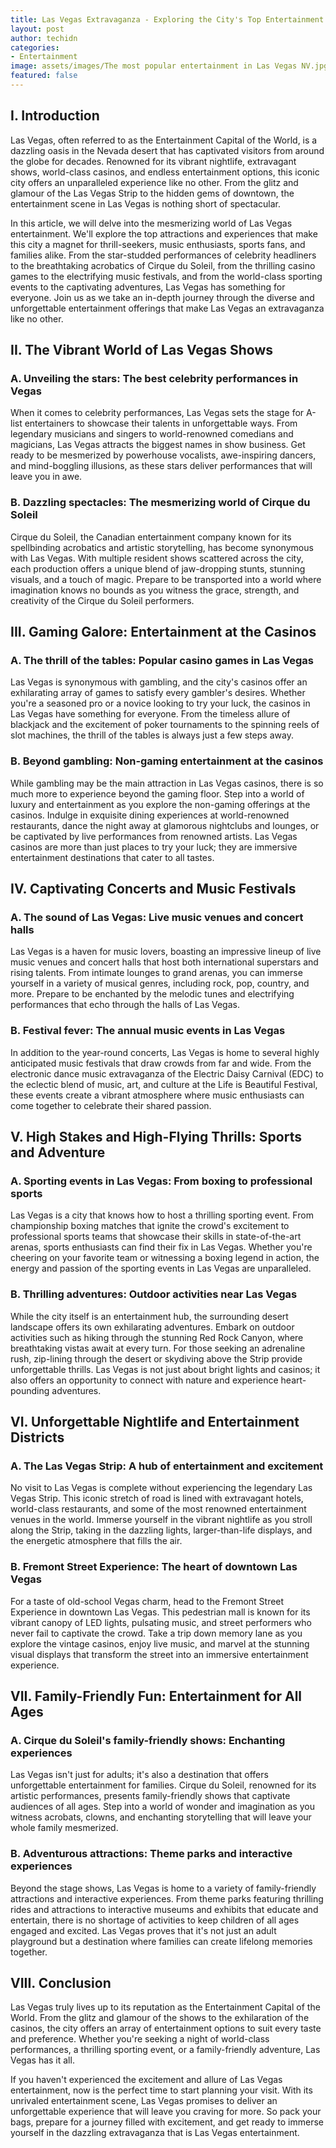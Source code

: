 ```yaml
---
title: Las Vegas Extravaganza - Exploring the City's Top Entertainment
layout: post
author: techidn
categories: 
- Entertainment
image: assets/images/The most popular entertainment in Las Vegas NV.jpg
featured: false
---
```


## I. Introduction
Las Vegas, often referred to as the Entertainment Capital of the World, is a dazzling oasis in the Nevada desert that has captivated visitors from around the globe for decades. Renowned for its vibrant nightlife, extravagant shows, world-class casinos, and endless entertainment options, this iconic city offers an unparalleled experience like no other. From the glitz and glamour of the Las Vegas Strip to the hidden gems of downtown, the entertainment scene in Las Vegas is nothing short of spectacular.

In this article, we will delve into the mesmerizing world of Las Vegas entertainment. We'll explore the top attractions and experiences that make this city a magnet for thrill-seekers, music enthusiasts, sports fans, and families alike. From the star-studded performances of celebrity headliners to the breathtaking acrobatics of Cirque du Soleil, from the thrilling casino games to the electrifying music festivals, and from the world-class sporting events to the captivating adventures, Las Vegas has something for everyone. Join us as we take an in-depth journey through the diverse and unforgettable entertainment offerings that make Las Vegas an extravaganza like no other.

## II. The Vibrant World of Las Vegas Shows
### A. Unveiling the stars: The best celebrity performances in Vegas
When it comes to celebrity performances, Las Vegas sets the stage for A-list entertainers to showcase their talents in unforgettable ways. From legendary musicians and singers to world-renowned comedians and magicians, Las Vegas attracts the biggest names in show business. Get ready to be mesmerized by powerhouse vocalists, awe-inspiring dancers, and mind-boggling illusions, as these stars deliver performances that will leave you in awe.

### B. Dazzling spectacles: The mesmerizing world of Cirque du Soleil
Cirque du Soleil, the Canadian entertainment company known for its spellbinding acrobatics and artistic storytelling, has become synonymous with Las Vegas. With multiple resident shows scattered across the city, each production offers a unique blend of jaw-dropping stunts, stunning visuals, and a touch of magic. Prepare to be transported into a world where imagination knows no bounds as you witness the grace, strength, and creativity of the Cirque du Soleil performers.

## III. Gaming Galore: Entertainment at the Casinos
### A. The thrill of the tables: Popular casino games in Las Vegas
Las Vegas is synonymous with gambling, and the city's casinos offer an exhilarating array of games to satisfy every gambler's desires. Whether you're a seasoned pro or a novice looking to try your luck, the casinos in Las Vegas have something for everyone. From the timeless allure of blackjack and the excitement of poker tournaments to the spinning reels of slot machines, the thrill of the tables is always just a few steps away.

### B. Beyond gambling: Non-gaming entertainment at the casinos
While gambling may be the main attraction in Las Vegas casinos, there is so much more to experience beyond the gaming floor. Step into a world of luxury and entertainment as you explore the non-gaming offerings at the casinos. Indulge in exquisite dining experiences at world-renowned restaurants, dance the night away at glamorous nightclubs and lounges, or be captivated by live performances from renowned artists. Las Vegas casinos are more than just places to try your luck; they are immersive entertainment destinations that cater to all tastes.

## IV. Captivating Concerts and Music Festivals
### A. The sound of Las Vegas: Live music venues and concert halls
Las Vegas is a haven for music lovers, boasting an impressive lineup of live music venues and concert halls that host both international superstars and rising talents. From intimate lounges to grand arenas, you can immerse yourself in a variety of musical genres, including rock, pop, country, and more. Prepare to be enchanted by the melodic tunes and electrifying performances that echo through the halls of Las Vegas.

### B. Festival fever: The annual music events in Las Vegas
In addition to the year-round concerts, Las Vegas is home to several highly anticipated music festivals that draw crowds from far and wide. From the electronic dance music extravaganza of the Electric Daisy Carnival (EDC) to the eclectic blend of music, art, and culture at the Life is Beautiful Festival, these events create a vibrant atmosphere where music enthusiasts can come together to celebrate their shared passion.

## V. High Stakes and High-Flying Thrills: Sports and Adventure
### A. Sporting events in Las Vegas: From boxing to professional sports
Las Vegas is a city that knows how to host a thrilling sporting event. From championship boxing matches that ignite the crowd's excitement to professional sports teams that showcase their skills in state-of-the-art arenas, sports enthusiasts can find their fix in Las Vegas. Whether you're cheering on your favorite team or witnessing a boxing legend in action, the energy and passion of the sporting events in Las Vegas are unparalleled.

### B. Thrilling adventures: Outdoor activities near Las Vegas
While the city itself is an entertainment hub, the surrounding desert landscape offers its own exhilarating adventures. Embark on outdoor activities such as hiking through the stunning Red Rock Canyon, where breathtaking vistas await at every turn. For those seeking an adrenaline rush, zip-lining through the desert or skydiving above the Strip provide unforgettable thrills. Las Vegas is not just about bright lights and casinos; it also offers an opportunity to connect with nature and experience heart-pounding adventures.

## VI. Unforgettable Nightlife and Entertainment Districts
### A. The Las Vegas Strip: A hub of entertainment and excitement
No visit to Las Vegas is complete without experiencing the legendary Las Vegas Strip. This iconic stretch of road is lined with extravagant hotels, world-class restaurants, and some of the most renowned entertainment venues in the world. Immerse yourself in the vibrant nightlife as you stroll along the Strip, taking in the dazzling lights, larger-than-life displays, and the energetic atmosphere that fills the air.

### B. Fremont Street Experience: The heart of downtown Las Vegas
For a taste of old-school Vegas charm, head to the Fremont Street Experience in downtown Las Vegas. This pedestrian mall is known for its vibrant canopy of LED lights, pulsating music, and street performers who never fail to captivate the crowd. Take a trip down memory lane as you explore the vintage casinos, enjoy live music, and marvel at the stunning visual displays that transform the street into an immersive entertainment experience.

## VII. Family-Friendly Fun: Entertainment for All Ages
### A. Cirque du Soleil's family-friendly shows: Enchanting experiences
Las Vegas isn't just for adults; it's also a destination that offers unforgettable entertainment for families. Cirque du Soleil, renowned for its artistic performances, presents family-friendly shows that captivate audiences of all ages. Step into a world of wonder and imagination as you witness acrobats, clowns, and enchanting storytelling that will leave your whole family mesmerized.

### B. Adventurous attractions: Theme parks and interactive experiences
Beyond the stage shows, Las Vegas is home to a variety of family-friendly attractions and interactive experiences. From theme parks featuring thrilling rides and attractions to interactive museums and exhibits that educate and entertain, there is no shortage of activities to keep children of all ages engaged and excited. Las Vegas proves that it's not just an adult playground but a destination where families can create lifelong memories together.

## VIII. Conclusion
Las Vegas truly lives up to its reputation as the Entertainment Capital of the World. From the glitz and glamour of the shows to the exhilaration of the casinos, the city offers an array of entertainment options to suit every taste and preference. Whether you're seeking a night of world-class performances, a thrilling sporting event, or a family-friendly adventure, Las Vegas has it all.

If you haven't experienced the excitement and allure of Las Vegas entertainment, now is the perfect time to start planning your visit. With its unrivaled entertainment scene, Las Vegas promises to deliver an unforgettable experience that will leave you craving for more. So pack your bags, prepare for a journey filled with excitement, and get ready to immerse yourself in the dazzling extravaganza that is Las Vegas entertainment.
